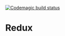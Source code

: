 [![Codemagic build status](https://api.codemagic.io/apps/5d3ab50f2322c4000c1544eb/5d3ab9473764bf000dd27e68/status_badge.svg)](https://codemagic.io/apps/5d3ab50f2322c4000c1544eb/5d3ab9473764bf000dd27e68/latest_build)

# Redux